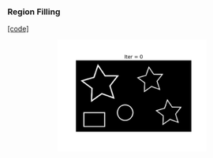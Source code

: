 ### Region Filling   
[[code]](codes/region_filling.py)

<p align="center">
<img src="https://github.com/wallaceloos/Image_Processing/blob/master/morphological/images/filling.gif" width="60%" height="60%">
</p>
